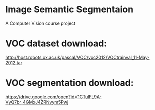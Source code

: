 # Image Semantic Segmentaion		
 A Computer Vision course project		
		
# VOC dataset download:		
 http://host.robots.ox.ac.uk/pascal/VOC/voc2012/VOCtrainval_11-May-2012.tar	
 
 # VOC segmentation download:
 https://drive.google.com/open?id=1CTulFL9A-VyQ7br_4GMxJ4ZRNvym5Pwj
